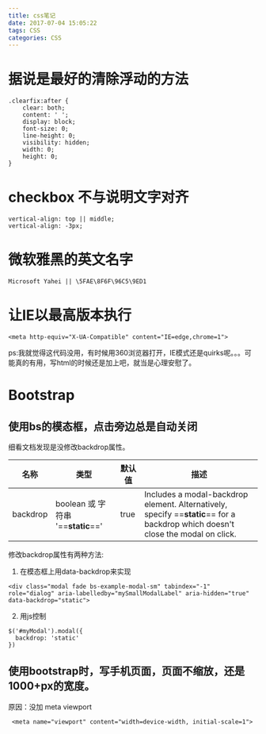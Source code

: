 ```yaml
---
title: css笔记
date: 2017-07-04 15:05:22
tags: CSS
categories: CSS
---
```

# 据说是最好的清除浮动的方法


```
.clearfix:after {
    clear: both;
    content: ' ';
    display: block;
    font-size: 0;
    line-height: 0;
    visibility: hidden;
    width: 0;
    height: 0;
}
```
<!-- more -->
# checkbox 不与说明文字对齐


```
vertical-align: top || middle;
vertical-align: -3px;
```

# 微软雅黑的英文名字

```
Microsoft Yahei || \5FAE\8F6F\96C5\9ED1
```

# 让IE以最高版本执行

```
<meta http-equiv="X-UA-Compatible" content="IE=edge,chrome=1">
```
ps:我就觉得这代码没用，有时候用360浏览器打开，IE模式还是quirks呢。。。可能真的有用，写html的时候还是加上吧，就当是心理安慰了。

# Bootstrap

## 使用bs的模态框，点击旁边总是自动关闭

细看文档发现是没修改backdrop属性。

名称 | 类型 | 默认值 | 描述
---|---|---|---
backdrop|boolean 或 字符串 '==**static**==' |true|Includes a modal-backdrop element. Alternatively, specify ==**static**== for a backdrop which doesn't close the modal on click.

修改backdrop属性有两种方法:
1. 在模态框上用data-backdrop来实现

```
<div class="modal fade bs-example-modal-sm" tabindex="-1" role="dialog" aria-labelledby="mySmallModalLabel" aria-hidden="true"  data-backdrop="static">
```
2. 用js控制

```
$('#myModal').modal({
  backdrop: 'static'
})
```

## 使用bootstrap时，写手机页面，页面不缩放，还是1000+px的宽度。
原因：没加 meta viewport

```
 <meta name="viewport" content="width=device-width, initial-scale=1">
```
